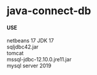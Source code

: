 # java-connect-db

#### USE

netbeans 17
JDK 17 </br>
sqljdbc42.jar</br>
tomcat</br>
mssql-jdbc-12.10.0.jre11.jar</br>
mysql server 2019</br>

